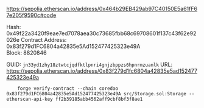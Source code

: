 https://sepolia.etherscan.io/address/0x464b29EB429ab97C40150E5a61fF67e205f9590c#code


Hash: 0x49f22a3420f9eae7ed7078aea30c73685fbb68c69708601f137c43f62e92026e
Contract Address: 0x83f279d1FC6804a42835e5Ad152477425323e49A                                                                             
Block: 8820846

GUID: `jn33yd1zhy18ztwtcjqdfktlpnri4gnjzbppzs6hpnrmzuanlk`
        URL: https://sepolia.etherscan.io/address/0x83f279d1fc6804a42835e5ad152477425323e49a

        forge verify-contract --chain coredao 0x83f279d1FC6804a42835e5Ad152477425323e49A src/Storage.sol:Storage --etherscan-api-key ff2b39185abb4562aff9cbf8bf3f8ae1